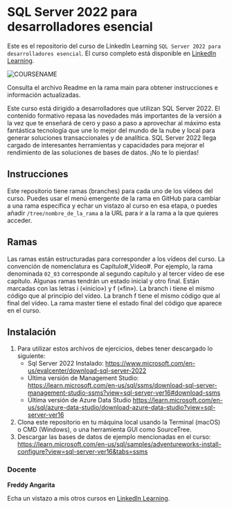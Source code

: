 # SQL Server 2022 para desarrolladores esencial

Este es el repositorio del curso de LinkedIn Learning `SQL Server 2022 para desarrolladores esencial`. El curso completo está disponible en [LinkedIn Learning][lil-course-url].

![COURSENAME][lil-thumbnail-url] 

Consulta el archivo Readme en la rama main para obtener instrucciones e información actualizadas.

Este curso está dirigido a desarrolladores que utilizan SQL Server 2022. El contenido formativo repasa las novedades más importantes de la versión a la vez que te enseñará de cero y paso a paso a aprovechar al máximo esta fantástica tecnología que une lo mejor del mundo de la nube y local para generar soluciones transaccionales y de analítica. SQL Server 2022 llega cargado de interesantes herramientas y capacidades para mejorar el rendimiento de las soluciones de bases de datos. ¡No te lo pierdas!

## Instrucciones

Este repositorio tiene ramas (branches) para cada uno de los vídeos del curso. Puedes usar el menú emergente de la rama en GitHub para cambiar a una rama específica y echar un vistazo al curso en esa etapa, o puedes añadir `/tree/nombre_de_la_rama` a la URL para ir a la rama a la que quieres acceder.

## Ramas

Las ramas están estructuradas para corresponder a los vídeos del curso. La convención de nomenclatura es Capítulo#_Vídeo#. Por ejemplo, la rama denominada `02_03` corresponde al segundo capítulo y al tercer vídeo de ese capítulo. Algunas ramas tendrán un estado inicial y otro final. Están marcadas con las letras i («inicio») y f («fin»). La branch i tiene el mismo código que al principio del vídeo. La branch f tiene el mismo código que al final del vídeo. La rama master tiene el estado final del código que aparece en el curso.

## Instalación

1. Para utilizar estos archivos de ejercicios, debes tener descargado lo siguiente:
   - Sql Server 2022 Instalado: https://www.microsoft.com/en-us/evalcenter/download-sql-server-2022
   - Última versión de Management Studio: https://learn.microsoft.com/en-us/sql/ssms/download-sql-server-management-studio-ssms?view=sql-server-ver16#download-ssms
   - Última versión de Azure Data Studio https://learn.microsoft.com/en-us/sql/azure-data-studio/download-azure-data-studio?view=sql-server-ver16
2. Clona este repositorio en tu máquina local usando la Terminal (macOS) o CMD (Windows), o una herramienta GUI como SourceTree.
3. Descargar las bases de datos de ejemplo mencionadas en el curso: https://learn.microsoft.com/en-us/sql/samples/adventureworks-install-configure?view=sql-server-ver16&tabs=ssms

### Docente

**Freddy Angarita**

Echa un vistazo a mis otros cursos en [LinkedIn Learning](https://www.linkedin.com/learning/instructors/freddy-leandro-angarita-castellanos).

[0]: # (Replace these placeholder URLs with actual course URLs)
[lil-course-url]: https://www.linkedin.com/learning/sql-server-2022-para-desarrolladores-esencial/da-tus-primeros-pasos-con-sql-server-2022
[lil-thumbnail-url]: https://media.licdn.com/dms/image/C4E0DAQFQnnJw3C7VAA/learning-public-crop_675_1200/0/1671781354564?e=2147483647&v=beta&t=BfuCtlBFWSUIgim4LJfYt8uV1-W6kLo1evLGT0XOiQs
